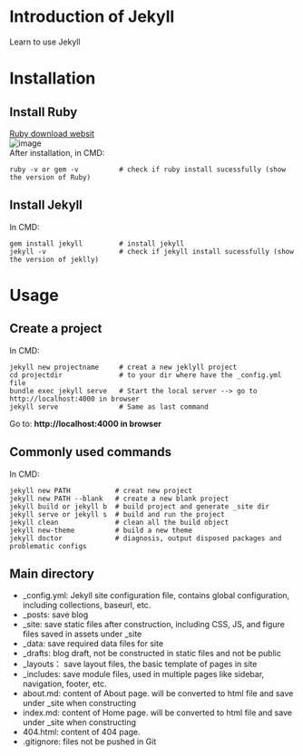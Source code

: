 # Introduction of Jekyll
Learn to use Jekyll

# Installation
## Install Ruby
[Ruby download websit](https://rubyinstaller.org/downloads/) \
![image](https://github.com/QiYuan-Zhang/Introduction-of-Jekyll/assets/53491122/307defdd-2ada-4421-affa-1dc244a09134) \
After installation, in CMD:
```
ruby -v or gem -v          # check if ruby install sucessfully (show the version of Ruby)
```
## Install Jekyll
In CMD:
```
gem install jekyll         # install jekyll
jekyll -v                  # check if jekyll install sucessfully (show the version of jeklly)
```

# Usage

## Create a project 
In CMD:
```
jekyll new projectname     # creat a new jeklyll project
cd projectdir              # to your dir where have the _config.yml file
bundle exec jekyll serve   # Start the local server --> go to http://localhost:4000 in browser
jekyll serve               # Same as last command
```
Go to: **http://localhost:4000 in browser**

## Commonly used commands
In CMD:
```
jekyll new PATH           # creat new project
jekyll new PATH --blank   # create a new blank project
jekyll build or jekyll b  # build project and generate _site dir
jekyll serve or jekyll s  # build and run the project
jekyll clean              # clean all the build object
jekyll new-theme          # build a new theme
jekyll doctor             # diagnosis, output disposed packages and problematic configs
```

## Main directory
- _config.yml: Jekyll site configuration file, contains global configuration, including collections, baseurl, etc.
- _posts:      save blog
- _site:       save static files after construction, including CSS, JS, and figure files saved in assets under _site
- _data:       save required data files for site
- _drafts:     blog draft, not be constructed in static files and not be public
- _layouts：   save layout files, the basic template of pages in site
- _includes:   save module files, used in multiple pages like sidebar, navigation, footer, etc.
- about.md:    content of About page. will be converted to html file and save under _site when constructing
- index.md:    content of Home page. will be converted to html file and save under _site when constructing
- 404.html:    content of 404 page.
- .gitignore:  files not be pushed in Git
